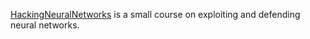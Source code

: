 
[HackingNeuralNetworks](https://github.com/Kayzaks/HackingNeuralNetworks)
is a small course on exploiting and defending neural networks.
